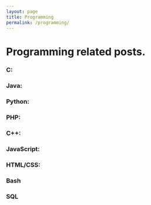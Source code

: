 ```yaml
---
layout: page
title: Programming
permalink: /programming/
---
```


# Programming related posts.

### C:


### Java:


### Python:


### PHP:


### C++:


### JavaScript:


### HTML/CSS:


### Bash


### SQL



